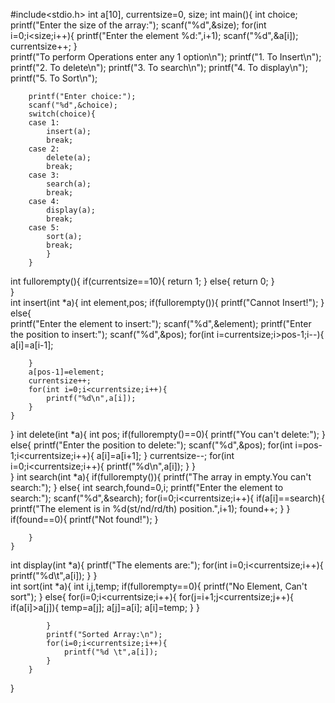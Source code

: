 #include<stdio.h>
int a[10], currentsize=0, size;
int main(){
    int choice;
    printf("Enter the size of the array:");
    scanf("%d",&size);
    for(int i=0;i<size;i++){
        printf("Enter the element %d:",i+1);
        scanf("%d",&a[i]);
        currentsize++;
    }    
    printf("To perform Operations enter any 1 option\n"); 
    printf("1. To Insert\n"); 
    printf("2. To delete\n");
    printf("3. To search\n");
    printf("4. To display\n");  
    printf("5. To Sort\n");  
    
    
        printf("Enter choice:");
        scanf("%d",&choice);
        switch(choice){
        case 1:
            insert(a);
            break;
        case 2:
            delete(a);
            break;  
        case 3:
            search(a);
            break; 
        case 4:
            display(a);
            break;
        case 5:
            sort(a);
            break;              
            }
        }
int fullorempty(){
    if(currentsize==10){
        return 1;
        }
    else{
        return 0;
        }   
    }            
int insert(int *a){
    int element,pos;
    if(fullorempty()){
        printf("Cannot Insert!");
        }
    else{  
        printf("Enter the element to insert:");
        scanf("%d",&element);
        printf("Enter the position to insert:");
        scanf("%d",&pos);
        for(int i=currentsize;i>pos-1;i--){
            a[i]=a[i-1];
        
        }
        a[pos-1]=element;
        currentsize++;
        for(int i=0;i<currentsize;i++){
            printf("%d\n",a[i]);
        }
    }   
} 
int delete(int *a){
    int pos;
    if(fullorempty()==0){
        printf("You can't delete:");
    }
    else{
    printf("Enter the position to delete:");
    scanf("%d",&pos);
    for(int i=pos-1;i<currentsize;i++){
        a[i]=a[i+1];
    }
    currentsize--;
    for(int i=0;i<currentsize;i++){
        printf("%d\n",a[i]);
        }
    }    
}
int search(int *a){
    if(fullorempty()){
        printf("The array in empty.You can't search:");
    }
    else{
        int search,found=0,i;
        printf("Enter the element to search:");
        scanf("%d",&search);
        for(i=0;i<currentsize;i++){
            if(a[i]==search){
                printf("The element is in %d(st/nd/rd/th) position.",i+1);
                found++;
                }
            }   
            if(found==0){
                printf("Not found!");
            }
          
        }
    }
int display(int *a){
    printf("The elements are:");
    for(int i=0;i<currentsize;i++){
        printf("%d\t",a[i]);
        } 
    }   
int sort(int *a){
    int i,j,temp;
    if(fullorempty==0){
        printf("No Element, Can't sort");
        }
    else{
        for(i=0;i<currentsize;i++){
            for(j=i+1;j<currentsize;j++){
                if(a[i]>a[j]){
                    temp=a[j];
                    a[j]=a[i];
                    a[i]=temp;
                }
                }
                
            }
            printf("Sorted Array:\n");
            for(i=0;i<currentsize;i++){
                printf("%d \t",a[i]);
            }
        }
}
